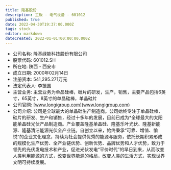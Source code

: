 ```yaml
---
title: 隆基股份
description: 主板 - 电气设备 - 601012
published: true
date: 2022-04-30T19:37:00.000Z
tags: stock
editor: markdown
dateCreated: 2022-01-01T00:00:00.000Z
---
```


- 公司名称: 隆基绿能科技股份有限公司
- 股票代码: 601012.SH
- 所在地: 陕西 - 西安市
- 成立日期: 2000年02月14日
- 注册资本: 541,295.271万元
- 法定代表人: 李振国
- 主营业务: 主营业务为单晶硅棒，硅片的研发，生产，销售，主要产品包括6英寸，65英寸，8英寸的单晶硅棒，单晶硅片
- 公司官网: [www.longigroup.com](www.longigroup.com)
- 公司介绍: 公司是全球最大的单晶硅生产制造商。公司始终专注于单晶硅棒、硅片的研发、生产和销售，经过十多年的发展，目前已成为*全球最大的太阳能单晶硅光伏产品制造商。产业覆盖隆基单晶硅、隆基乐叶光伏、隆基新能源、隆基清洁能源光伏全产业链。自创立以来，始终秉承“可靠、增值、愉悦”的企业文化理念，持续为社会提供优秀的能源与服务，依托长期积累形成的规模化生产优势、全产业链优势、创新优势、品牌优势和人才优势，致力于领先的光伏发电技术和产业，促进光伏发电“平价时代”的早日到来，从而改变人类利用能源的方式，改变世界能源的格局，改变人类的生活方式，实现世界文明可持续发展。


